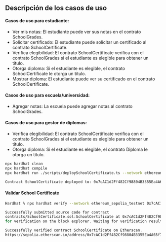 ## Descripción de los casos de uso
#### Casos de uso para estudiante:

- Ver mis notas: El estudiante puede ver sus notas en el contrato SchoolGrades.
- Solicitar certificado: El estudiante puede solicitar un certificado al contrato SchoolCertificate.
- Verifica elegibilidad: El contrato SchoolCertificate verifica con el contrato SchoolGrades si el estudiante es elegible para obtener un título.
- Otorga diploma: Si el estudiante es elegible, el contrato SchoolCertificate le otorga un título.
- Mostrar diploma: El estudiante puede ver su certificado en el contrato SchoolCertificate.

#### Casos de uso para escuela/universidad:

- Agregar notas: La escuela puede agregar notas al contrato SchoolGrades.

#### Casos de uso para gestor de diplomas:

- Verifica elegibilidad: El contrato SchoolCertificate verifica con el contrato SchoolGrades si el estudiante es elegible para obtener un título.
- Otorga diploma: Si el estudiante es elegible, el contrato Diploma le otorga un título.


```sh
npx hardhat clean
npx hardhat compile
npx hardhat run ./scripts/deploySchoolCertificate.ts --network ethereum_sepolia_testnet
```

```sh
Contract SchoolCertificate deployed to: 0x7cAC1d2Ff482Cf98804B3355Ea4A65f74aA4eDC2
```

#### Validar School Certificate
```sh
Hardhat % npx hardhat verify --network ethereum_sepolia_testnet 0x7cAC1d2Ff482Cf98804B3355Ea4A65f74aA4eDC2
```

```sh
Successfully submitted source code for contract
contracts/SchoolCertificate.sol:SchoolCertificate at 0x7cAC1d2Ff482Cf98804B3355Ea4A65f74aA4eDC2
for verification on the block explorer. Waiting for verification result...

Successfully verified contract SchoolCertificate on Etherscan.
https://sepolia.etherscan.io/address/0x7cAC1d2Ff482Cf98804B3355Ea4A65f74aA4eDC2#code
```


